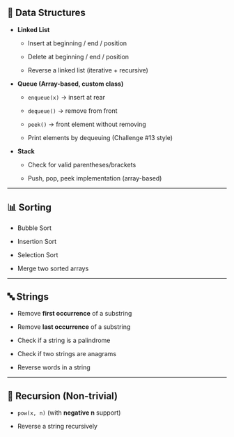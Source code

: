 ## 🔗 Data Structures

- **Linked List**
    
    - Insert at beginning / end / position
        
    - Delete at beginning / end / position
        
    - Reverse a linked list (iterative + recursive)
        
- **Queue (Array-based, custom class)**
    
    - `enqueue(x)` → insert at rear
        
    - `dequeue()` → remove from front
        
    - `peek()` → front element without removing
        
    - Print elements by dequeuing (Challenge #13 style)
        
- **Stack**
    
    - Check for valid parentheses/brackets
        
    - Push, pop, peek implementation (array-based)
        

---

## 📊 Sorting

- Bubble Sort
    
- Insertion Sort
    
- Selection Sort
    
- Merge two sorted arrays
    

---

## 🔤 Strings

- Remove **first occurrence** of a substring
    
- Remove **last occurrence** of a substring
    
- Check if a string is a palindrome
    
- Check if two strings are anagrams
    
- Reverse words in a string
    

---

## 🔁 Recursion (Non-trivial)

- `pow(x, n)` (with **negative n** support)
    
- Reverse a string recursively